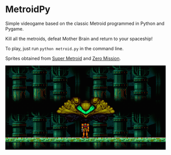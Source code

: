 # MetroidPy

Simple videogame based on the classic Metroid programmed in Python and Pygame.

Kill all the metroids, defeat Mother Brain and return to your spaceship!

To play, just run `python metroid.py` in the command line.

Sprites obtained from [Super Metroid](https://www.spriters-resource.com/snes/smetroid/) and [Zero Mission](https://www.spriters-resource.com/game_boy_advance/metzero/).


![opening scene](opening.png)


